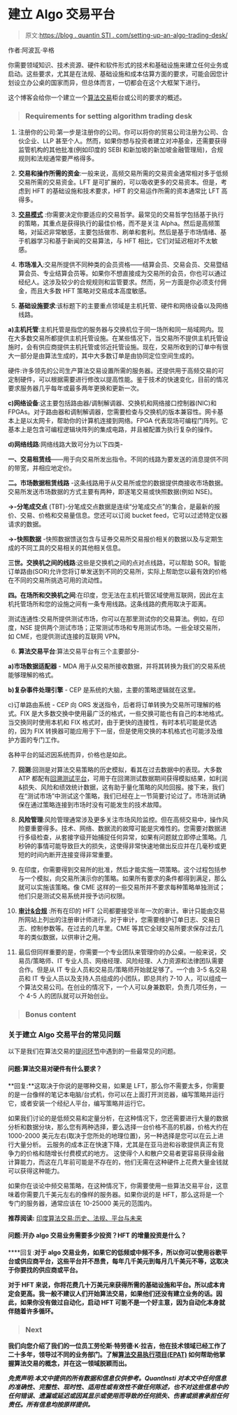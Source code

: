 # 建立 Algo 交易平台

> 原文:[https://blog . quantin STI . com/setting-up-an-algo-trading-desk/](https://blog.quantinsti.com/setting-up-an-algo-trading-desk/)

作者:阿波瓦·辛格

你需要领域知识、技术资源、硬件和软件形式的技术和基础设施来建立任何业务或启动。这些要求，尤其是在法规、基础设施和成本估算方面的要求，可能会因您计划设立办公桌的国家而异，但总体而言，一切都会在这个大框架下进行。

这个博客会给你一个建立一个[算法交易](https://www.quantinsti.com/)柜台或公司的要求的概述。

> ### **Requirements for setting algorithm trading desk**

1.  注册你的公司:第一步是注册你的公司。你可以将你的贸易公司注册为公司、合伙企业、LLP 甚至个人。然而，如果你想与投资者建立对冲基金，还需要获得监管机构的其他批准(例如印度的 SEBI 和新加坡的新加坡金融管理局)，合规规则和法规通常要严格得多。

2.  **交易和操作所需的资金**:一般来说，高频交易所需的交易资金通常相对多于低频交易所需的交易资金。LFT 是可扩展的，可以吸收更多的交易资本。但是，考虑到 HFT 的基础设施和技术要求，HFT 的交易运作所需的资本通常比 LFT 高得多。

3.  [**交易模式**](https://blog.quantinsti.com/algorithmic-trading-strategies/) :你需要决定你要适应的交易哲学。最常见的交易哲学包括基于执行的策略，其重点是获得执行的最佳价格，而不是关注 Alpha。然后是高频策略，对延迟非常敏感，主要包括做市、刷单和套利。然后是基于市场情绪、基于机器学习和基于新闻的交易算法，与 HFT 相比，它们对延迟相对不太敏感。
4.  **市场准入**:交易所提供不同种类的会员资格——结算会员、交易会员、交易暨结算会员、专业结算会员等。如果你不想直接成为交易所的会员，你也可以通过经纪人。这涉及较少的合规规则和监管要求。然而，另一方面是你必须支付佣金，而且大多数 HFT 策略对交易成本高度敏感。

5.  **基础设施要求**:该标题下的主要重点领域是主机托管、硬件和网络设备以及网络线路。

**a)主机托管**:主机托管是指您的服务器与交换机位于同一场所和同一局域网内。现在大多数交易所都提供主机托管设施。在某些情况下，当交易所不提供主机托管设施时，会有供应商提供主机托管或邻近托管设施。现在，交易所收到的订单中有很大一部分是由算法生成的，其中大多数订单是由协同定位空间生成的。

硬件:许多领先的公司生产算法交易设置所需的服务器。还提供用于高频交易的可定制硬件，可以根据需要进行修改以提高性能。鉴于技术的快速变化，目前的情况要求服务器几乎每年或最多两年更换和更新一次。

**c)网络设备**:这主要包括路由器/调制解调器、交换机和网络接口控制器(NIC)和 FPGAs。对于路由器和调制解调器，您需要检查与交换机的版本兼容性。网卡基本上是以太网卡，帮助你的计算机连接到网络。FPGA 代表现场可编程门阵列。它基本上是包含可编程逻辑块阵列的集成电路，并且被配置为执行复杂的操作。

**d)网络线路**:网络线路大致可分为以下四类-

**一、交易租赁线**——用于向交易所发出指令。不同的线路为要发送的消息提供不同的带宽，并相应地定价。

**二。市场数据租赁线路** -这条线路用于从交易所或您的数据提供商接收市场数据。交易所发送市场数据的方式主要有两种，即逐笔交易或快照数据(例如 NSE)。

**->-分笔成交点** (TBT)-分笔成交点数据是连续“分笔成交点”的集合，是最新的报价、交易、价格和交易量信息。您还可以订阅 bucket feed，它可以过滤特定仪器请求的数据。

**->-快照数据** -快照数据馈送包含与证券交易所交易报价相关的数据以及与定期生成的不同工具的交易相关的其他相关信息。

**三世。交换机之间的线路**:这些是交换机之间的点对点线路，可以帮助 SOR。智能订单路由(SOR)允许您将订单发送到不同的交易所，实际上帮助您以最有效的价格在不同的交易所挑选可用的流动性。

**四。在场所和交换机之间**:在印度，您无法在主机托管区域使用互联网，因此在主机托管场所和您的设施之间有一条专用线路。这条线路的费用取决于距离。

测试连通性:交易所提供测试市场，你可以在那里测试你的交易算法。例如，在印度，NSE 提供两个测试市场；正常测试市场和专用测试市场。一些全球交易所，如 CME，也提供测试连接的互联网 VPN。

6.  **算法交易平台**:算法交易平台有三个主要部分-

**a)市场数据适配器** - MDA 用于从交易所接收数据，并将其转换为我们的交易系统能够理解的格式。

**b)复杂事件处理引擎** - CEP 是系统的大脑，主要的策略逻辑就在这里。

c)订单路由系统 - CEP 向 ORS 发送指令，后者将订单转换为交易所可理解的格式。FIX 是大多数交换中使用最广泛的格式，一些交换可能也有自己的本地格式。当交换同时使用本机和 FIX 格式时，由于更快的连接性，有时本机可能是优选的，因为 FIX 转换器可能应用于下一层，但是使用交换的本机格式也可能涉及维护方面的专门工作。

各种平台的延迟因系统而异，价格也是如此。

7.  **回测**:回测是对算法交易策略的历史模拟，看其在过去数据中的表现。大多数 ATP 都配有[回溯测试平台](https://blog.quantinsti.com/top-backtesting-platforms-for-quants/)，可用于在回溯测试数据期间获得模拟结果，如利润&损失、风险和绩效统计数据，这有助于量化策略的风险回报。接下来，我们在“测试市场”中测试这个策略，我们已经在上一节简要讨论过了。市场测试确保在通过策略连接到市场时没有可能发生的技术故障。

8.  **风险管理**:风险管理通常涉及更多关注市场风险监控。但在高频交易中，操作风险要重要得多。技术、网络、数据流的故障可能是灾难性的。您需要对数据进行多级检查，从套接字级开始捕捉任何异常，如果有问题就立即停止策略。几秒钟的事情可能导致巨大的损失，这使得非常快速地做出反应并在几毫秒或更短的时间内断开连接变得非常重要。

9.  在印度，你需要得到交易所的批准，然后才能实施一项策略。这个过程包括参与一个模拟，向交易所演示你的策略。如果所有要求的条件都得到满足，那么就可以实施该策略。像 CME 这样的一些交易所并不要求每种策略单独测试；他们只是测试交易系统并授予访问权限。

10.  [**审计&合规**](https://blog.quantinsti.com/market-structure-regulatory-changes-high-frequency-trading/) :所有在印的 HFT 公司都要接受半年一次的审计。审计只能由交易所网站上列出的注册审计师进行。对于审计，您需要维护订单日志、交易日志、控制参数等。在过去的几年里。CME 等其它全球交易所要求保存过去几年的类似数据，以供审计之用。

11.  最后但同样重要的是，你需要一个专业团队来管理你的办公桌。一般来说，交易员/策略师、IT 专业人员、网络经理、风险经理、人力资源和法律团队需要合作。但是从 IT 专业人员和交易员/策略师开始就足够了。一个由 3-5 名交易员和 IT 专业人员以及支持人员组成的小团队，即总共约 7-10 人，可以组成一个算法交易公司。在创业的情况下，一个人可以身兼数职，负责几项任务，一个 4-5 人的团队就可以开始创业。

> ### **Bonus content**

### **关于建立 Algo 交易平台的常见问题**

以下是我们在算法交易的[提问环节](https://blog.quantinsti.com/algo-trading-ama-5-december-2017/)中遇到的一些最常见的问题。

#### **问题:算法交易对硬件有什么要求？**

**回复:**这取决于你说的是哪种交易，如果是 LFT，那么你不需要太多，你需要的是一台像样的笔记本电脑/台式机，你可以在上面打开浏览器，编写策略并运行它，或者安装一个经纪人平台，编写策略并运行它。

如果我们讨论的是低频交易和定量分析，在这种情况下，您还需要进行大量的数据分析和数据分块，那么您有两种选择，要么选择一台价格不高的机器，价格大约在 1000-2000 美元左右(取决于您所处的地理位置)，另一种选择是您可以在云上进行大量分析。 云服务的成本正在快速下降，尤其是在亚马逊和谷歌提供真正有竞争力的价格和随增长付费模式的地方。 这使得个人和散户交易者更容易获得金融计算能力，而这在几年前可能是不存在的，他们无需在这种硬件上花费大量金钱就可以获得这种能力。

如果你在谈论中频交易策略，在这种情况下，你需要使用一些算法交易平台，这意味着你需要几千美元左右的像样的服务器。如果你说的是 HFT，那么这将是一个专门的服务器，通常应该在 10-25000 美元的范围内。

**推荐阅读:** [印度算法交易:历史、法规、平台与未来](https://blog.quantinsti.com/algorithmic-trading-india/)

#### ****问题:开办 algo 交易业务需要多少投资？HFT 的增量投资是什么？****

****回复:**对于 algo 交易业务，如果它的低频或中频不多，所以你可以使用谷歌平台或供应商平台，这些平台并不昂贵，每年几千美元到每月几千美元不等，这取决于你要找的供应商或平台。**

**对于 HFT 来说，你将花费几十万美元来获得所需的基础设施和平台。所以成本肯定会更高。我一般不建议人们开始算法交易，如果他们还没有建立业务的话。因此，如果你没有做过自动化，启动 HFT 可能不是一个好主意，因为自动化本身就伴随着许多循环。**

> ### ****Next****

**我们向您介绍了我们的一位员工劳伦斯·特劳德·K·拉吉，他在技术领域已经工作了二十多年，领导过不同的业务部门。了解[算法交易执行项目(EPAT)](https://www.quantinsti.com/epat) 如何帮助他掌握算法交易的概念，并在这一领域脱颖而出。**

***免责声明:本文中提供的所有数据和信息仅供参考。QuantInsti 对本文中任何信息的准确性、完整性、现时性、适用性或有效性不做任何陈述，也不对这些信息中的任何错误、遗漏或延迟或因其显示或使用而导致的任何损失、伤害或损害承担任何责任。所有信息均按原样提供。***